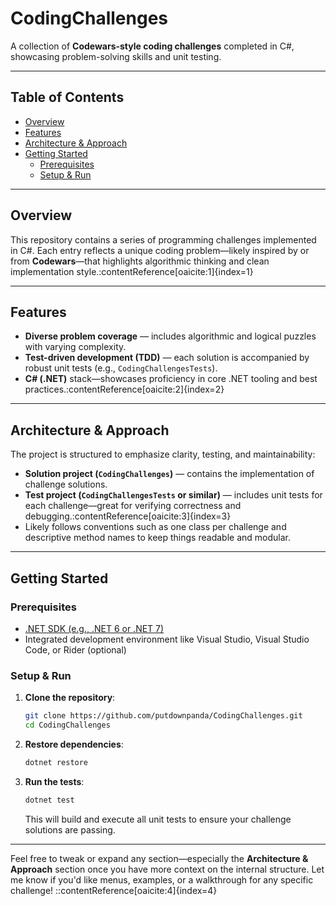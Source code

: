 # CodingChallenges

A collection of **Codewars-style coding challenges** completed in C#, showcasing problem-solving skills and unit testing.

---

## Table of Contents

- [Overview](#overview)  
- [Features](#features)  
- [Architecture & Approach](#architecture--approach)  
- [Getting Started](#getting-started)  
  - [Prerequisites](#prerequisites)  
  - [Setup & Run](#setup--run)

---

## Overview

This repository contains a series of programming challenges implemented in C#. Each entry reflects a unique coding problem—likely inspired by or from **Codewars**—that highlights algorithmic thinking and clean implementation style.:contentReference[oaicite:1]{index=1}

---

## Features

- **Diverse problem coverage** — includes algorithmic and logical puzzles with varying complexity.
- **Test-driven development (TDD)** — each solution is accompanied by robust unit tests (e.g., `CodingChallengesTests`).
- **C# (.NET)** stack—showcases proficiency in core .NET tooling and best practices.:contentReference[oaicite:2]{index=2}

---

## Architecture & Approach

The project is structured to emphasize clarity, testing, and maintainability:

- **Solution project (`CodingChallenges`)** — contains the implementation of challenge solutions.
- **Test project (`CodingChallengesTests` or similar)** — includes unit tests for each challenge—great for verifying correctness and debugging.:contentReference[oaicite:3]{index=3}
- Likely follows conventions such as one class per challenge and descriptive method names to keep things readable and modular.

---

## Getting Started

### Prerequisites

- [.NET SDK (e.g., .NET 6 or .NET 7)](https://dotnet.microsoft.com/download)  
- Integrated development environment like Visual Studio, Visual Studio Code, or Rider (optional)

### Setup & Run

1. **Clone the repository**:
    ```bash
    git clone https://github.com/putdownpanda/CodingChallenges.git
    cd CodingChallenges
    ```

2. **Restore dependencies**:
    ```bash
    dotnet restore
    ```

3. **Run the tests**:
    ```bash
    dotnet test
    ```
   This will build and execute all unit tests to ensure your challenge solutions are passing.

---

Feel free to tweak or expand any section—especially the **Architecture & Approach** section once you have more context on the internal structure. Let me know if you'd like menus, examples, or a walkthrough for any specific challenge!
::contentReference[oaicite:4]{index=4}
